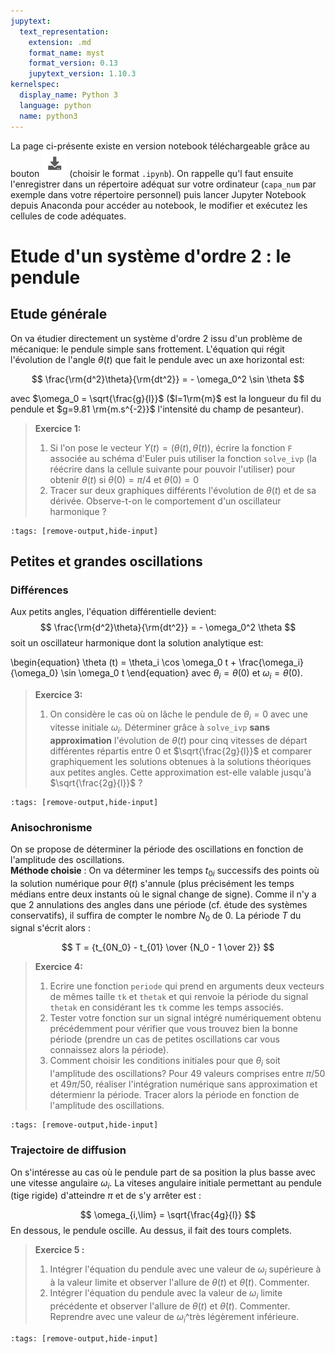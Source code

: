 ```yaml
---
jupytext:
  text_representation:
    extension: .md
    format_name: myst
    format_version: 0.13
    jupytext_version: 1.10.3
kernelspec:
  display_name: Python 3
  language: python
  name: python3
---
```

La page ci-présente existe en version notebook téléchargeable grâce au bouton ![Bouton](./images/bouton_tl.png) (choisir le format `.ipynb`). On rappelle qu'l faut ensuite l'enregistrer dans un répertoire adéquat sur votre ordinateur (`capa_num` par exemple dans votre répertoire personnel) puis lancer Jupyter Notebook depuis Anaconda pour accéder au notebook, le modifier et exécutez les cellules de code adéquates.

# Etude d'un système d'ordre 2 : le pendule

## Etude générale
On va étudier directement un système d'ordre 2 issu d'un problème de mécanique: le pendule simple sans frottement. L'équation qui régit l'évolution de l'angle $\theta(t)$ que fait le pendule avec un axe horizontal est:

$$
\frac{\rm{d^2}\theta}{\rm{dt^2}} = - \omega_0^2 \sin \theta
$$

avec $\omega_0 = \sqrt{\frac{g}{l}}$ ($l=1\rm{m}$ est la longueur du fil du pendule et $g=9.81 \rm{m.s^{-2}}$ l'intensité du champ de pesanteur).

> __Exercice 1:__  
> 1. Si l'on pose le vecteur $Y(t) = (\theta(t), \dot \theta(t))$, écrire la fonction `F` associée au schéma d'Euler puis utiliser la fonction `solve_ivp` (la réécrire dans la cellule suivante pour pouvoir l'utiliser) pour obtenir $\theta(t)$ si $\theta(0) = \pi /4$ et $\dot \theta(0) = 0$
> 2. Tracer sur deux graphiques différents l'évolution de $\theta(t)$ et de sa dérivée. Observe-t-on le comportement d'un oscillateur harmonique ?

```{code-cell}
:tags: [remove-output,hide-input]

```

## Petites et grandes oscillations
### Différences
Aux petits angles, l'équation différentielle devient:
$$
\frac{\rm{d^2}\theta}{\rm{dt^2}} = - \omega_0^2 \theta
$$
soit un oscillateur harmonique dont la solution analytique est:

\begin{equation}
\theta (t) = \theta_i \cos \omega_0 t + \frac{\omega_i}{\omega_0} \sin \omega_0 t
\end{equation}
avec $\theta_i = \theta(0)$ et $\omega_i = \dot \theta (0)$.

> __Exercice 3:__  
> 1. On considère le cas où on lâche le pendule de $\theta_i = 0$ avec une vitesse initiale $\omega_i$. Déterminer grâce à `solve_ivp` __sans approximation__ l'évolution de $\theta(t)$ pour cinq vitesses de départ différentes répartis entre 0 et $\sqrt{\frac{2g}{l}}$ et comparer graphiquement les solutions obtenues à la solutions théoriques aux petites angles. Cette approximation est-elle valable jusqu'à $\sqrt{\frac{2g}{l}}$ ?

```{code-cell}
:tags: [remove-output,hide-input]

```

### Anisochronisme
On se propose de déterminer la période des oscillations en fonction de l'amplitude des oscillations.  
__Méthode choisie__ : On va déterminer les temps $t_{0i}$ successifs des points où la solution numérique pour $\theta(t)$ s'annule (plus précisément les temps médians entre deux instants où le signal change de signe). Comme il n'y a que 2 annulations des angles dans une période (cf. étude des systèmes conservatifs), il suffira de compter le nombre $N_0$ de 0. La période $T$ du signal s'écrit alors :

$$
T = {t_{0N_0} - t_{01} \over {N_0 - 1 \over 2}}
$$

> __Exercice 4:__  
> 1. Ecrire une fonction `periode` qui prend en arguments deux vecteurs de mêmes taille `tk` et `thetak` et qui renvoie la période du signal `thetak` en considérant les `tk` comme les temps associés.
> 2. Tester votre fonction sur un signal intégré numériquement obtenu précédemment pour vérifier que vous trouvez bien la bonne période (prendre un cas de petites oscillations car vous connaissez alors la période).
> 3. Comment choisir les conditions initiales pour que $\theta_i$ soit l'amplitude des oscillations? Pour 49 valeurs comprises entre $\pi/50$ et $49\pi/50$, réaliser l'intégration numérique sans approximation et détermienr la période. Tracer alors la période en fonction de l'amplitude des oscillations.

```{code-cell}
:tags: [remove-output,hide-input]

```
### Trajectoire de diffusion
On s'intéresse au cas où le pendule part de sa position la plus basse avec une vitesse angulaire $\omega_i$.
La viteses angulaire initiale permettant au pendule (tige rigide) d'atteindre $\pi$ et de s'y arrêter est :

$$
\omega_{i,\lim} = \sqrt{\frac{4g}{l}}
$$
En dessous, le pendule oscille. Au dessus, il fait des tours complets.

> __Exercice 5 :__  
> 1. Intégrer l'équation du pendule avec une valeur de $\omega_i$ supérieure à à la valeur limite et observer l'allure de $\theta(t)$ et $\dot \theta(t)$. Commenter.
> 2. Intégrer l'équation du pendule avec la valeur de $\omega_i$ limite précédente et observer l'allure de $\theta(t)$ et $\dot \theta(t)$. Commenter. Reprendre avec une valeur de $\omega_i$^très légèrement inférieure.

```{code-cell}
:tags: [remove-output,hide-input]

```